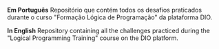 **Em Português**
Repositório que contém todos os desafios praticados durante o curso "Formação Lógica de Programação" da plataforma DIO.

**In English**
Repository containing all the challenges practiced during the "Logical Programming Training" course on the DIO platform.

